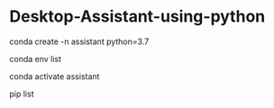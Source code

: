 # Desktop-Assistant-using-python


conda create -n assistant python=3.7

conda env list

conda activate assistant

pip list